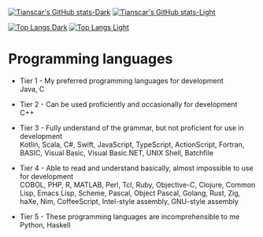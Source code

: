 [![Tianscar's GitHub stats-Dark](https://github-readme-stats.vercel.app/api?username=tianscar&show_icons=true&theme=dark#gh-dark-mode-only)](https://github.com/anuraghazra/github-readme-stats#gh-dark-mode-only)
[![Tianscar's GitHub stats-Light](https://github-readme-stats.vercel.app/api?username=tianscar&show_icons=true&theme=default#gh-light-mode-only)](https://github.com/anuraghazra/github-readme-stats#gh-light-mode-only)

[![Top Langs Dark](https://github-readme-stats.vercel.app/api/top-langs/?username=tianscar&layout=compact&hide=css,scss,html,makefile,cmake,m4&langs_count=6&theme=dark#gh-dark-mode-only)](https://github.com/anuraghazra/github-readme-stats#gh-dark-mode-only)
[![Top Langs Light](https://github-readme-stats.vercel.app/api/top-langs/?username=tianscar&layout=compact&hide=css,scss,html,makefile,cmake,m4&langs_count=6&theme=default#gh-light-mode-only)](https://github.com/anuraghazra/github-readme-stats#gh-light-mode-only)

Programming languages
===

- Tier 1 - My preferred programming languages for development  
Java, C

- Tier 2 - Can be used proficiently and occasionally for development  
C++

- Tier 3 - Fully understand of the grammar, but not proficient for use in development  
Kotlin, Scala, C#, Swift, JavaScript, TypeScript, ActionScript, Fortran, BASIC, Visual Basic, Visual Basic.NET, UNIX Shell, Batchfile

- Tier 4 - Able to read and understand basically, almost impossible to use for development  
COBOL, PHP, R, MATLAB, Perl, Tcl, Ruby, Objective-C, Clojure, Common Lisp, Emacs Lisp, Scheme, Pascal, Object Pascal, Golang, Rust, Zig, haXe, Nim, CoffeeScript, Intel-style assembly, GNU-style assembly

- Tier 5 - These programming languages are incomprehensible to me  
Python, Haskell
